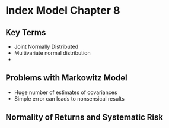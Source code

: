 # Index Model Chapter 8
## Key Terms
- Joint Normally Distributed
- Multivariate normal distribution
- 

## Problems with Markowitz Model
- Huge number of estimates of covariances
- Simple error can leads to nonsensical results

## Normality of Returns and Systematic Risk

